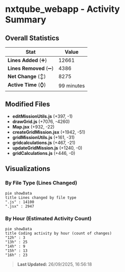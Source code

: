 # nxtqube_webapp - Activity Summary 

## Overall Statistics

| Stat                   | Value                                                             |
| ---------------------- | ----------------------------------------------------------------- |
| **Lines Added** (➕)   | 12661                                          |
| **Lines Removed** (➖) | 4386                                        |
| **Net Change** (↕)    | 8275                |
| **Active Time** (⌚)   | 99 minutes |


## Modified Files
- **editMissionUtils.js** (+397, -1)
- **drawGrid.js** (+7076, -4260)
- **Map.jsx** (+932, -22)
- **createGridMission.jsx** (+1942, -51)
- **gridMissionUtils.js** (+161, -31)
- **gridcalculations.js** (+467, -21)
- **updateGridMission.js** (+1240, -0)
- **gridCalculations.js** (+446, -0)

## Visualizations

### By File Type (Lines Changed)

```mermaid
pie showData
title Lines changed by file type
".js" : 14100
".jsx" : 2947
```

### By Hour (Estimated Activity Count)

```mermaid
pie showData
title Coding activity by hour (count of changes)
"12h" : 3
"13h" : 25
"14h" : 9
"15h" : 13
"16h" : 23
```


> **Last Updated:** 26/09/2025, 16:56:18